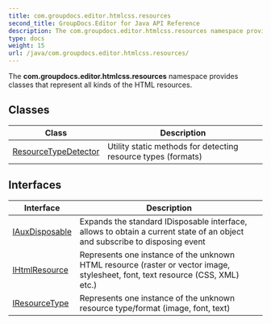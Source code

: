 ```yaml
---
title: com.groupdocs.editor.htmlcss.resources
second_title: GroupDocs.Editor for Java API Reference
description: The com.groupdocs.editor.htmlcss.resources namespace provides classes that represent all kinds of the HTML resources.
type: docs
weight: 15
url: /java/com.groupdocs.editor.htmlcss.resources/
---
```


The **com.groupdocs.editor.htmlcss.resources** namespace provides classes that represent all kinds of the HTML resources.


## Classes

| Class | Description |
| --- | --- |
| [ResourceTypeDetector](../com.groupdocs.editor.htmlcss.resources/resourcetypedetector) | Utility static methods for detecting resource types (formats) |

## Interfaces

| Interface | Description |
| --- | --- |
| [IAuxDisposable](../com.groupdocs.editor.htmlcss.resources/iauxdisposable) | Expands the standard IDisposable interface, allows to obtain a current state of an object and subscribe to disposing event |
| [IHtmlResource](../com.groupdocs.editor.htmlcss.resources/ihtmlresource) | Represents one instance of the unknown HTML resource (raster or vector image, stylesheet, font, text resource (CSS, XML) etc.) |
| [IResourceType](../com.groupdocs.editor.htmlcss.resources/iresourcetype) | Represents one instance of the unknown resource type/format (image, font, text) |
